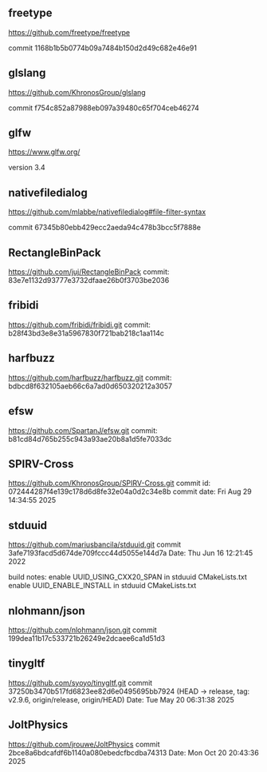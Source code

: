 ## freetype

https://github.com/freetype/freetype

commit 1168b1b5b0774b09a7484b150d2d49c682e46e91 


## glslang

https://github.com/KhronosGroup/glslang

commit f754c852a87988eb097a39480c65f704ceb46274 


## glfw

https://www.glfw.org/

version 3.4



## nativefiledialog 

https://github.com/mlabbe/nativefiledialog#file-filter-syntax

commit 67345b80ebb429ecc2aeda94c478b3bcc5f7888e





## RectangleBinPack

https://github.com/juj/RectangleBinPack
commit: 83e7e1132d93777e3732dfaae26b0f3703be2036

## fribidi

https://github.com/fribidi/fribidi.git
commit: b28f43bd3e8e31a5967830f721bab218c1aa114c

## harfbuzz

https://github.com/harfbuzz/harfbuzz.git
commit: bdbcd8f632105aeb66c6a7ad0d650320212a3057

## efsw

https://github.com/SpartanJ/efsw.git
commit: b81cd84d765b255c943a93ae20b8a1d5fe7033dc

## SPIRV-Cross

https://github.com/KhronosGroup/SPIRV-Cross.git
commit id: 072444287f4e139c178d6d8fe32e04a0d2c34e8b
commit date: Fri Aug 29 14:34:55 2025

## stduuid

https://github.com/mariusbancila/stduuid.git
commit 3afe7193facd5d674de709fccc44d5055e144d7a 
Date:   Thu Jun 16 12:21:45 2022 

build notes: 
enable UUID_USING_CXX20_SPAN in stduuid CMakeLists.txt
enable UUID_ENABLE_INSTALL in stduuid CMakeLists.txt

## nlohmann/json

https://github.com/nlohmann/json.git
commit 199dea11b17c533721b26249e2dcaee6ca1d51d3 

## tinygltf

https://github.com/syoyo/tinygltf.git
commit 37250b3470b517fd6823ee82d6e0495695bb7924 (HEAD -> release, tag: v2.9.6, origin/release, origin/HEAD)
Date:   Tue May 20 06:31:38 2025

## JoltPhysics

https://github.com/jrouwe/JoltPhysics
commit 2bce8a6bdcafdf6b1140a080ebedcfbcdba74313
Date:   Mon Oct 20 20:43:36 2025
